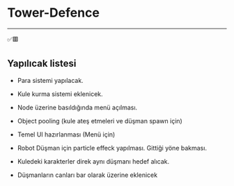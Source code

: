 # Tower-Defence

------

✅🟥

## Yapılıcak listesi
 - Para sistemi yapılacak.
 
 - Kule kurma sistemi eklenicek.
  - Node üzerine basıldığında menü açılması.
  
 - Object pooling (kule ateş etmeleri ve düşman spawn için)
 
 - Temel UI hazırlanması (Menü için) 
 
 - Robot Düşman için particle effeck yapılması. Gittiği yöne bakması.
 
 - Kuledeki karakterler direk aynı düşmanı hedef alıcak.
 
 - Düşmanların canları bar olarak üzerine eklenicek 
